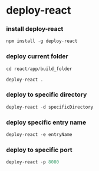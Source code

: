 # deploy-react

### install deploy-react
```javascript
npm install -g deploy-react
```

### deploy current folder
```javascript
cd react/app/build_folder

deploy-react . 
```

### deploy to specific directory 
```javascript
deploy-react -d specificDirectory
```

### deploy specific entry name
```javascript
deploy-react -e entryName
```

### deploy to specific port 
```javascript
deploy-react -p 8080
```